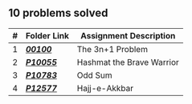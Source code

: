 ## 10 problems solved

|   #   | Folder Link | Assignment Description |
| :---: | ----------- | ---------------------- |
|1|***<a href= "https://github.com/spathak0919/4883-Programming-Techniques/tree/main/Assignments/Easy%20Breezy/00100">00100<a/>***|The 3n+1 Problem |
|   2|***<a href= "https://github.com/spathak0919/4883-Programming-Techniques/tree/main/Assignments/P10055">P10055<a/>***|Hashmat the Brave Warrior|
|   3|***<a href= "https://github.com/spathak0919/4883-Programming-Techniques/tree/main/Assignments/Easy%20Breezy/10783">P10783<a/>***|Odd Sum|
|   4|***<a href= "https://github.com/spathak0919/4883-Programming-Techniques/tree/main/Assignments/Easy%20Breezy/12577">P12577<a/>***|Hajj-e-Akkbar|
